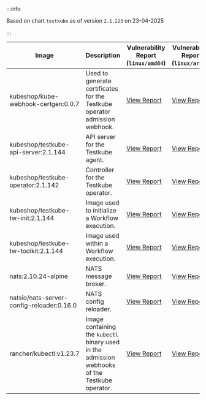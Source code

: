 :::info

Based on chart `testkube` as of version `2.1.223` on 23-04-2025

:::

| Image | Description | Vulnerability Report (`linux/amd64`) | Vulnerability Report (`linux/arm64`) | Docker Image |
|-------|-------------|----------------------------------------|----------------------------------------|--------------|
| kubeshop/kube-webhook-certgen:0.0.7 | Used to generate certificates for the Testkube operator admission webhook. | [View Report](./kube-webhook-certgen-0.0.7_linux_amd64.md) | [View Report](./kube-webhook-certgen-0.0.7_linux_arm64.md) | [View Image](https://hub.docker.com/layers/kubeshop/kube-webhook-certgen/0.0.7/images/sha256-99c5ac7ef7cf17b180a3ae9d11144120ff203017d6bd805dc95ab2648a5a6e7e?context=explore) |
| kubeshop/testkube-api-server:2.1.144 | API server for the Testkube agent. | [View Report](./testkube-api-server-2.1.144_linux_amd64.md) | [View Report](./testkube-api-server-2.1.144_linux_arm64.md) | [View Image](https://hub.docker.com/layers/kubeshop/testkube-api-server/2.1.144/images/sha256-18531772af1341922d4c28dd9006567802986ff3fc947f33a7be0e6168d0ca99?context=explore) |
| kubeshop/testkube-operator:2.1.142 | Controller for the Testkube operator. | [View Report](./testkube-operator-2.1.142_linux_amd64.md) | [View Report](./testkube-operator-2.1.142_linux_arm64.md) | [View Image](https://hub.docker.com/layers/kubeshop/testkube-operator/2.1.142/images/sha256-244100d7550f11e08e79dcbb07681d8efc3e248899209946eb661b24663d2461?context=explore) |
| kubeshop/testkube-tw-init:2.1.144 | Image used to initialize a Workflow execution. | [View Report](./testkube-tw-init-2.1.144_linux_amd64.md) | [View Report](./testkube-tw-init-2.1.144_linux_arm64.md) | [View Image](https://hub.docker.com/layers/kubeshop/testkube-tw-init/2.1.144/images/sha256-7399fba4ddac8ad0e7b2d67cd5d5034f32cfa0a48e48bb1912e70cf4e5629a79?context=explore) |
| kubeshop/testkube-tw-toolkit:2.1.144 | Image used within a Workflow execution. | [View Report](./testkube-tw-toolkit-2.1.144_linux_amd64.md) | [View Report](./testkube-tw-toolkit-2.1.144_linux_arm64.md) | [View Image](https://hub.docker.com/layers/kubeshop/testkube-tw-toolkit/2.1.144/images/sha256-9685ef0b0f56ace969b968cbd9734b03231b220b9393b4c01eb6a2cb26f21e50?context=explore) |
| nats:2.10.24-alpine | NATS message broker. | [View Report](./nats-2.10.24-alpine_linux_amd64.md) | [View Report](./nats-2.10.24-alpine_linux_arm64.md) | [View Image](https://hub.docker.com/layers/library/nats/2.10.24-alpine/images/sha256-d13ec5ce79a02e1be937820dd36db611e25bd0c08cd9947fa9a5d52a56bf91fc?context=explore) |
| natsio/nats-server-config-reloader:0.16.0 | NATS config reloader. | [View Report](./nats-server-config-reloader-0.16.0_linux_amd64.md) | [View Report](./nats-server-config-reloader-0.16.0_linux_arm64.md) | [View Image](https://hub.docker.com/layers/natsio/nats-server-config-reloader/0.16.0/images/sha256-6e1f185d0f39fdf6032872bd20f1ce134d4e18c923d55f7cf93d40afcf6a8ffe?context=explore) |
| rancher/kubectl:v1.23.7 | Image containing the `kubectl` binary used in the admission webhooks of the Testkube operator. | [View Report](./kubectl-v1.23.7_linux_amd64.md) | [View Report](./kubectl-v1.23.7_linux_arm64.md) | [View Image](https://hub.docker.com/layers/rancher/kubectl/v1.23.7/images/sha256-139cffe27d95d9b3cdeb782a7456cf5eb6a2d18b7a90b85a2c0bde4ff295bae8?context=explore) |

